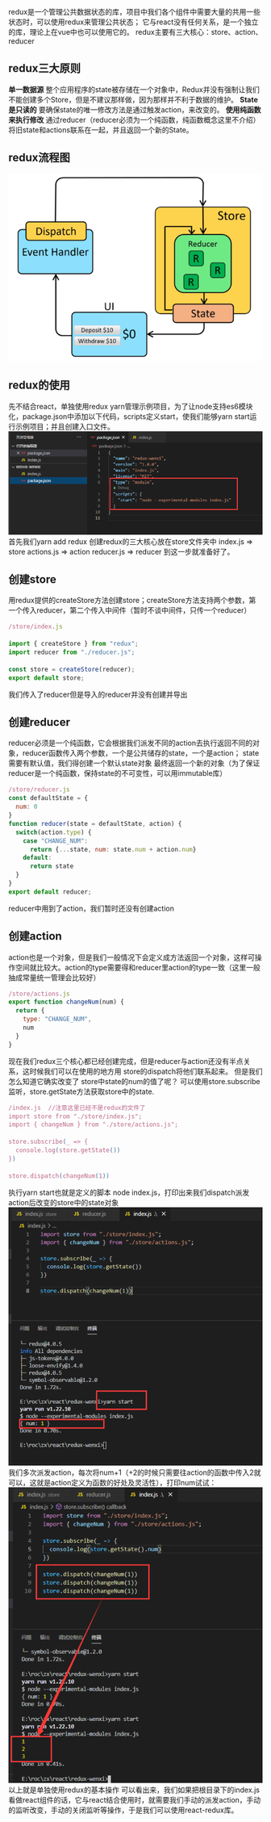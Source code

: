 redux是一个管理公共数据状态的库，项目中我们各个组件中需要大量的共用一些状态时，可以使用redux来管理公共状态；
它与react没有任何关系，是一个独立的库，理论上在vue中也可以使用它的。
redux主要有三大核心：store、action、reducer
## redux三大原则
**单一数据源**
整个应用程序的state被存储在一个对象中，Redux并没有强制让我们不能创建多个Store，但是不建议那样做，因为那样并不利于数据的维护。
**State是只读的**
要确保state的唯一修改方法是通过触发action，来改变的。
**使用纯函数来执行修改**
通过reducer（reducer必须为一个纯函数，纯函数概念这里不介绍）将旧state和actions联系在一起，并且返回一个新的State。
## redux流程图
![](assets/【redux】基本使用/1.png)
## redux的使用
先不结合react，单独使用redux
yarn管理示例项目，为了让node支持es6模块化，package.json中添加以下代码，scripts定义start，使我们能够yarn start运行示例项目；并且创建入口文件。
![](assets/【redux】基本使用/2.png)
首先我们yarn add redux
创建redux的三大核心放在store文件夹中
index.js => store
actions.js => action
reducer.js => reducer
到这一步就准备好了。
## 创建store
用redux提供的createStore方法创建store；createStore方法支持两个参数，第一个传入reducer，第二个传入中间件（暂时不谈中间件，只传一个reducer）
```javascript
/store/index.js

import { createStore } from "redux";
import reducer from "./reducer.js";

const store = createStore(reducer);
export default store;
```
我们传入了reducer但是导入的reducer并没有创建并导出
## 创建reducer
reducer必须是一个纯函数，它会根据我们派发不同的action去执行返回不同的对象，reducer函数传入两个参数，一个是公共储存的state，一个是action；
state需要有默认值，我们得创建一个默认state对象
最终返回一个新的对象（为了保证reducer是一个纯函数，保持state的不可变性，可以用immutable库）
```javascript
/store/reducer.js
const defaultState = {
  num: 0
}
function reducer(state = defaultState, action) {
  switch(action.type) {
    case "CHANGE_NUM":
      return {...state, num: state.num + action.num}
    default:
      return state
  }
}
export default reducer;
```
reducer中用到了action，我们暂时还没有创建action
## 创建action
action也是一个对象，但是我们一般情况下会定义成方法返回一个对象，这样可操作空间就比较大。action的type需要得和reducer里action的type一致（这里一般抽成常量统一管理会比较好）
```javascript
/store/actions.js
export function changeNum(num) {
  return {
    type: "CHANGE_NUM",
    num
  }
}
```
现在我们redux三个核心都已经创建完成，但是reducer与action还没有半点关系，这时候我们可以在使用的地方用 store的dispatch将他们联系起来。
但是我们怎么知道它确实改变了 store中state的num的值了呢？
可以使用store.subscribe监听，store.getState方法获取store中的state.
```javascript
/index.js  //注意这里已经不是redux的文件了
import store from "./store/index.js";
import { changeNum } from "./store/actions.js";

store.subscribe(_ => {
  console.log(store.getState())
})

store.dispatch(changeNum(1))
```
执行yarn start也就是定义的脚本 node index.js，打印出来我们dispatch派发action后改变的store中的state对象
![](assets/【redux】基本使用/3.png)
我们多次派发action，每次将num+1（+2的时候只需要往action的函数中传入2就可以，这就是action定义为函数的好处及灵活性），打印num试试：
![](assets/【redux】基本使用/4.png)
以上就是单独使用redux的基本操作
可以看出来，我们如果把根目录下的index.js看做react组件的话，它与react结合使用时，就需要我们手动的派发action，手动的监听改变，手动的关闭监听等操作，于是我们可以使用react-redux库。
